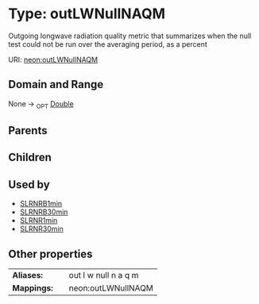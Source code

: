 
# Type: outLWNullNAQM


Outgoing longwave radiation  quality metric that summarizes when the null test could not be run over the averaging period, as a percent

URI: [neon:outLWNullNAQM](https://data.neonscience.org/outLWNullNAQM)


## Domain and Range

None ->  <sub>OPT</sub> [Double](types/Double.md)

## Parents


## Children


## Used by

 * [SLRNRB1min](SLRNRB1min.md)
 * [SLRNRB30min](SLRNRB30min.md)
 * [SLRNR1min](SLRNR1min.md)
 * [SLRNR30min](SLRNR30min.md)

## Other properties

|  |  |  |
| --- | --- | --- |
| **Aliases:** | | out l w null n a q m |
| **Mappings:** | | neon:outLWNullNAQM |

